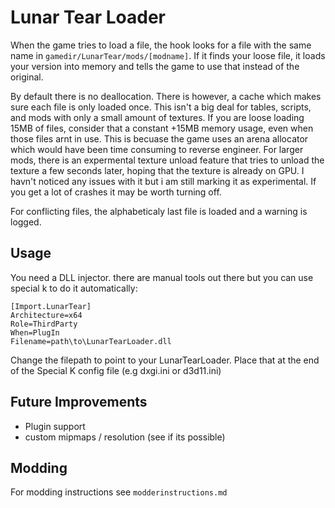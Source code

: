 # Lunar Tear Loader


When the game tries to load a file, the hook looks for a file with the same name in `gamedir/LunarTear/mods/[modname]`. If it finds your loose file, it loads your version into memory and tells the game to use that instead of the original.

By default there is no deallocation. There is however, a cache which makes sure each file is only loaded once. This isn't a big deal for tables, scripts, and mods with only a small amount of textures. If you are loose loading 15MB of files, consider that a constant +15MB memory usage, even when those files arnt in use. This is becuase the game uses an arena allocator which would have been time consuming to reverse engineer. For larger mods, there is an expermental texture unload feature that tries to unload the texture a few seconds later, hoping that the texture is already on GPU. I havn't noticed any issues with it but i am still marking it as experimental. If you get a lot of crashes it may be worth turning off.

For conflicting files, the alphabeticaly last file is loaded and a warning is logged.

## Usage

You need a DLL injector. there are manual tools out there but you can use special k to do it automatically:

```
[Import.LunarTear]
Architecture=x64
Role=ThirdParty
When=PlugIn
Filename=path\to\LunarTearLoader.dll
```	

Change the filepath to point to your LunarTearLoader. Place that at the end of the Special K config file (e.g dxgi.ini or d3d11.ini)
 

## Future Improvements

- Plugin support
- custom mipmaps / resolution (see if its possible)


## Modding

For modding instructions see `modderinstructions.md`

